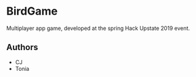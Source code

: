# BirdGame
Multiplayer app game, developed at the spring Hack Upstate 2019 event.

## Authors
* CJ
* Tonia

